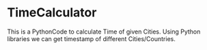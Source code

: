# TimeCalculator
This is a PythonCode to calculate Time of given Cities.
Using Python libraries we can get timestamp of different Cities/Countries.
